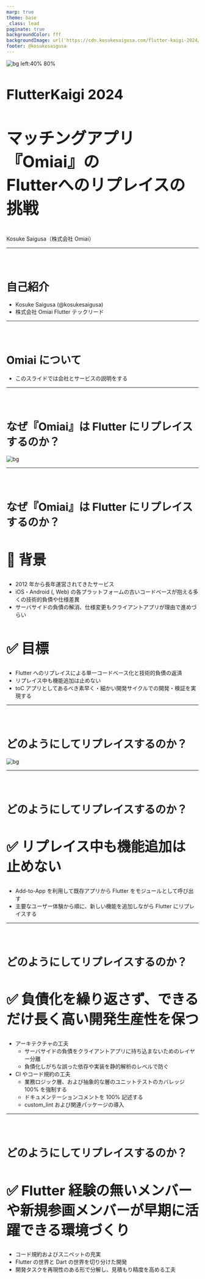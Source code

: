 ```yaml
---
marp: true
theme: base
_class: lead
paginate: true
backgroundColor: fff
backgroundImage: url('https://cdn.kosukesaigusa.com/flutter-kaigi-2024/assets/background.svg')
footer: @kosukesaigusa
---
```


<style scoped>h2 {font-size: 36px; } h3 {font-size: 42px; }</style>

![bg left:40% 80%](https://cdn.kosukesaigusa.com/flutter-kaigi-2024/assets/kosukesaigusa.jpg)

## **FlutterKaigi 2024**

### マッチングアプリ『Omiai』の<br>Flutterへのリプレイスの挑戦

Kosuke Saigusa（株式会社 Omiai）

---

# 自己紹介

- Kosuke Saigusa (@kosukesaigusa)
- 株式会社 Omiai Flutter テックリード

---

# Omiai について

- このスライドでは会社とサービスの説明をする

---

<!-- 中央にタイトルを表示するスライド -->

<!-- _class: lead -->

<style scoped>h1 { margin-top: 80px; }</style>

# なぜ『Omiai』は Flutter にリプレイスするのか？

![bg](https://cdn.kosukesaigusa.com/flutter-kaigi-2024/assets/center-title-background.svg)

---

# なぜ『Omiai』は Flutter にリプレイスするのか？

## 💬 背景

- 2012 年から長年運営されてきたサービス
- iOS・Android (, Web) の各プラットフォームの古いコードベースが抱える多くの技術的負債や仕様差異
- サーバサイドの負債の解消、仕様変更もクライアントアプリが理由で進めづらい

## ✅ 目標

- Flutter へのリプレイスによる単一コードベース化と技術的負債の返済
- リプレイス中も機能追加は止めない
- toC アプリとしてあるべき素早く・細かい開発サイクルでの開発・検証を実現する

---

<!-- 中央にタイトルを表示するスライド -->

<!-- _class: lead -->

<style scoped>h1 { margin-top: 80px; }</style>

# どのようにしてリプレイスするのか？

![bg](https://cdn.kosukesaigusa.com/flutter-kaigi-2024/assets/center-title-background.svg)

---

# どのようにしてリプレイスするのか？

## ✅ リプレイス中も機能追加は止めない

- Add-to-App を利用して既存アプリから Flutter をモジュールとして呼び出す
- 主要なユーザー体験から順に、新しい機能を追加しながら Flutter にリプレイスする

---

# どのようにしてリプレイスするのか？

## ✅ 負債化を繰り返さず、できるだけ長く高い開発生産性を保つ

- アーキテクチャの工夫
  - サーバサイドの負債をクライアントアプリに持ち込まないためのレイヤー分離
  - 負債化しがちな誤った依存や実装を静的解析のレベルで防ぐ
- CI やコード規約の工夫
  - 業務ロジック層、および抽象的な層のユニットテストのカバレッジ 100% を強制する
  - ドキュメンテーションコメントを 100% 記述する
  - custom_lint および関連パッケージの導入

---

# どのようにしてリプレイスするのか？

## ✅ Flutter 経験の無いメンバーや新規参画メンバーが早期に活躍できる環境づくり

- コード規約およびスニペットの充実
- Flutter の世界と Dart の世界を切り分けた開発
- 開発タスクを再現性のある形で分解し、見積もり精度を高める工夫
